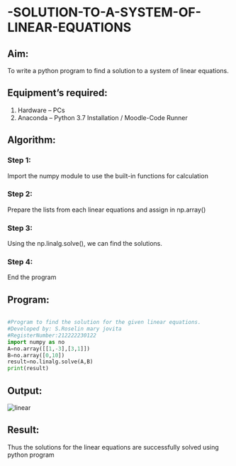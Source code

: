 # -SOLUTION-TO-A-SYSTEM-OF-LINEAR-EQUATIONS

## Aim:

To write a python program to find a solution to a system of linear equations.

## Equipment’s required:

1. 	Hardware – PCs
2. 	Anaconda – Python 3.7 Installation / Moodle-Code Runner

## Algorithm:

### Step 1: 

Import the numpy module to use the built-in functions for calculation

### Step 2: 

Prepare the lists from each linear equations and assign in np.array()

### Step 3: 

Using the np.linalg.solve(), we can find the solutions.

### Step 4: 

End the program

## Program:
```python

#Program to find the solution for the given linear equations.
#Developed by: S.Roselin mary jovita
#RegisterNumber:212222230122
import numpy as no
A=no.array([[1,-3],[3,1]])
B=no.array([0,10])
result=no.linalg.solve(A,B)
print(result)
```




## Output:

![linear](https://user-images.githubusercontent.com/119104296/225912697-185d5501-fa8e-4aae-8761-8bb8c638dd74.png)


## Result: 
Thus the solutions for the linear equations are successfully solved using python program


